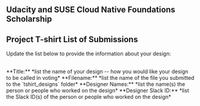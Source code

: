 ## Udacity and SUSE Cloud Native Foundations Scholarship
## Project T-shirt List of Submissions

Update the list below to provide the information about your design:

<br>
**Title:** *list the name of your design -- how you would like your design to be called in voting*
**Filename:** *list the name of the file you submitted to the `tshirt_designs` folder*
**Designer Names:** *list the name(s) the person or people who worked on the design*
**Designer Slack ID:** *list the Slack ID(s) of the person or people who worked on the design*
<br>
